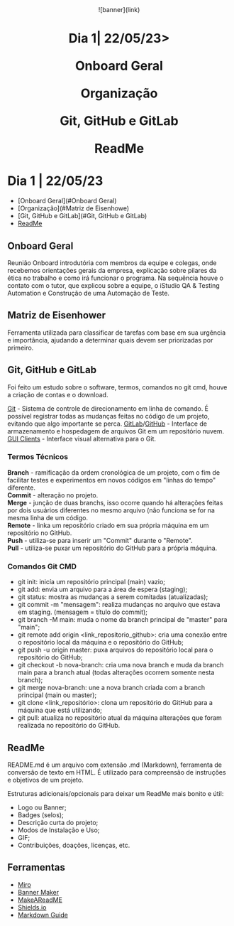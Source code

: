 <div align="center">
![banner](link)
    <h1> Dia 1| 22/05/23>
    <p>Onboard Geral</p>
    <p>Organização</p>
    <p>Git, GitHub e GitLab</p>
    <p>ReadMe</p>
</div>

# Dia 1 |  22/05/23

- [Onboard Geral](#Onboard Geral)
- [Organização](#Matriz de Eisenhowe)
- [Git, GitHub e GitLab](#Git, GitHub e GitLab)
- [ReadMe](#ReadMe)

## Onboard Geral
Reunião Onboard introdutória com membros da equipe e colegas, onde recebemos orientações gerais da empresa, explicação sobre pilares da ética no trabalho e como irá funcionar o programa. Na sequência houve o contato com o tutor, que explicou sobre a equipe, o iStudio QA & Testing Automation e Construção de uma Automação de Teste.

## Matriz de Eisenhower
Ferramenta utilizada para classificar de tarefas com base em sua urgência e importância, ajudando a determinar quais devem ser priorizadas por primeiro.

## Git, GitHub e GitLab
Foi feito um estudo sobre o software, termos, comandos no git cmd, houve a criação de contas e o download.

[Git](https://git-scm.com/) - Sistema de controle de direcionamento em linha de comando. É possível registrar todas as mudanças feitas no código de um projeto, evitando que algo importante se perca.
[GitLab](https://gitlab.com/)/[GitHub](https://github.com/) - Interface de armazenamento e hospedagem de arquivos Git em um repositório nuvem.<br>
[GUI Clients](https://git-scm.com/downloads/guis) - Interface visual alternativa para o Git.

### Termos Técnicos

**Branch** - ramificação da ordem cronológica de um projeto, com o fim de facilitar testes e experimentos em novos códigos em "linhas do tempo" diferente.<br>
**Commit** - alteração no projeto.<br>
**Merge** - junção de duas branchs, isso ocorre quando há alterações feitas por dois usuários diferentes no mesmo arquivo (não funciona se for na mesma linha de um código.<br>
**Remote** - linka um repositório criado em sua própria máquina em um repositório no GitHub.<br>
**Push** - utiliza-se para inserir um "Commit" durante o "Remote".<br>
**Pull** - utiliza-se puxar um repositório do GitHub para a própria máquina. <br>

### Comandos Git CMD
- git init: inicía um repositório principal (main) vazio;
- git add: envia um arquivo para a área de espera (staging);
- git status: mostra as mudanças a serem comitadas (atualizadas);
- git commit -m "mensagem": realiza mudanças no arquivo que estava em staging. (mensagem = título do commit);
- git branch -M main: muda o nome da branch principal de "master" para "main";
- git remote add origin <link_repositorio_github>: cria uma conexão entre o repositório local da máquina e o repositório do GitHub;
- git push -u origin master: puxa arquivos do repositório local para o repositório do GitHub;
- git checkout -b nova-branch: cria uma nova branch e muda da branch main para a branch atual (todas alterações ocorrem somente nesta branch);
- git merge nova-branch: une a nova branch criada com a branch principal (main ou master);
- git clone <link_repositório>: clona um repositório do GitHub para a máquina que está utilizando;
- git pull: atualiza no repositório atual da máquina alterações que foram realizada no repositório do GitHub.

## ReadMe
README.md é um arquivo com extensão .md (Markdown), ferramenta de conversão de texto em HTML. É utilizado para compreensão de instruções e objetivos de um projeto.

Estruturas adicionais/opcionais para deixar um ReadMe mais bonito e útil:
- Logo ou Banner;
- Badges (selos);
- Descrição curta do projeto;
- Modos de Instalação e Uso;
- GIF;
- Contribuições, doações, licenças, etc.

## Ferramentas
- [Miro](https://miro.com/pt/)
- [Banner Maker](https://banner.godori.dev)
- [MakeAReadME](https://www.makeareadme.com/)
- [Shields.io](https://shields.io/)
- [Markdown Guide](https://www.markdownguide.org/cheat-sheet/)

